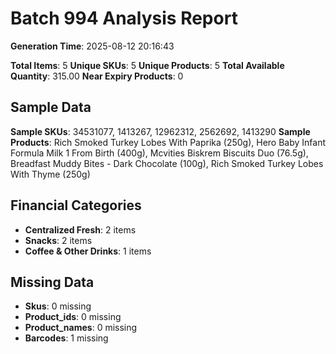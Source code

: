 # Batch 994 Analysis Report

**Generation Time**: 2025-08-12 20:16:43

**Total Items**: 5
**Unique SKUs**: 5
**Unique Products**: 5
**Total Available Quantity**: 315.00
**Near Expiry Products**: 0

## Sample Data
**Sample SKUs**: 34531077, 1413267, 12962312, 2562692, 1413290
**Sample Products**: Rich Smoked Turkey Lobes With Paprika (250g), Hero Baby Infant Formula Milk 1 From Birth (400g), Mcvities Biskrem Biscuits Duo (76.5g), Breadfast Muddy Bites - Dark Chocolate (100g), Rich Smoked Turkey Lobes With Thyme (250g)

## Financial Categories
- **Centralized Fresh**: 2 items
- **Snacks**: 2 items
- **Coffee & Other Drinks**: 1 items

## Missing Data
- **Skus**: 0 missing
- **Product_ids**: 0 missing
- **Product_names**: 0 missing
- **Barcodes**: 1 missing
